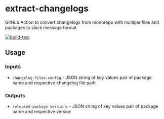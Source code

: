# extract-changelogs
GitHub Action to convert changelogs from monorepo with multiple files and packages to slack message format.

[![build-test](https://github.com/vikas-cldcvr/extract-changelogs/actions/workflows/test.yml/badge.svg)](https://github.com/vikas-cldcvr/extract-changelogs/actions/workflows/test.yml)
## Usage

### Inputs

* `changelog-files-config` - JSON string of key values pair of package name and respective changelog file path

### Outputs

* `released-package-versions` - JSON string of key values pair of package name and respective version